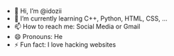 - 👋 Hi, I’m @idozii
- 🌱 I’m currently learning C++, Python, HTML, CSS, ...
- 📫 How to reach me: Social Media or Gmail
- 😄 Pronouns: He
- ⚡ Fun fact: I love hacking websites

<!---
idozii/idozii is a ✨ special ✨ repository because its `README.md` (this file) appears on your GitHub profile.
You can click the Preview link to take a look at your changes.
--->
